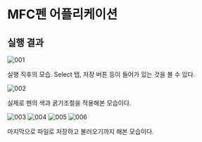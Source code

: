 # MFC펜 어플리케이션

## 실행 결과
![001](https://github.com/CommercialCrew/PenForExam/assets/101386134/5af90013-d0ad-44fb-80b7-3baa251f5323)


실행 직후의 모습. Select 탭, 저장 버튼 등이 들어가 있는 것을 볼 수 있다.

![002](https://github.com/CommercialCrew/PenForExam/assets/101386134/dbb9def1-124f-4be9-b7d7-d21012ada1db)


실제로 펜의 색과 굵기조절을 적용해본 모습이다. 

![003](https://github.com/CommercialCrew/PenForExam/assets/101386134/7bbbbcb4-33fb-4439-b799-e30262a56a10)
![004](https://github.com/CommercialCrew/PenForExam/assets/101386134/5454f2e5-8a4b-4446-b9dd-dd6a23c52a4e)
![005](https://github.com/CommercialCrew/PenForExam/assets/101386134/d2c08bb3-adf4-44bc-bb22-74822c73cc59)
![006](https://github.com/CommercialCrew/PenForExam/assets/101386134/8df59e8b-0f06-47f9-9526-c635672448ed)

마지막으로 파일로 저장하고 불러오기까지 해본 모습이다.

